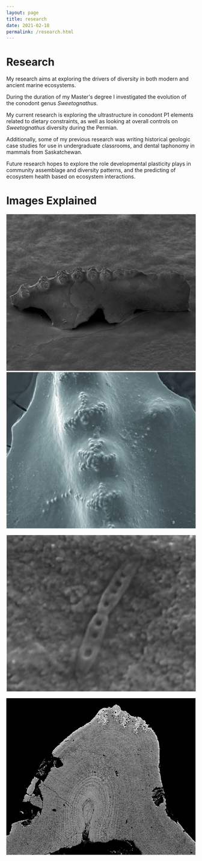 ```yaml
---
layout: page
title: research
date: 2021-02-18
permalink: /research.html
---
```


# Research

My research aims at exploring the drivers of diversity in both modern and ancient marine ecosystems.

During the duration of my Master's degree I investigated the evolution of the conodont genus *Sweetognathus*.

My current research is exploring the ultrastructure in conodont P1 elements related to dietary constraints, as well as looking at overall controls on *Sweetognathus* diversity during the Permian.

Additionally, some of my previous research was writing historical geologic case studies for use in undergraduate classrooms, and dental taphonomy in mammals from Saskatchewan.

Future research hopes to explore the role developmental plasticity plays in community assemblage and diversity patterns, and the predicting of ecosystem health based on ecosystem interactions.

# Images Explained

<div class="col-lg-10 col-lg-offset-1 text-center">
  <div class="portfolio-item">
      <img class="img-portfolio" src="img/portfolio-1.jpg">

<div class="col-lg-10 col-lg-offset-1 text-center">
  <div class="portfolio-item">
      <img class="img-portfolio" src="img/portfolio-2.jpg">

![Fossil Dental Bacteria](/img/portfolio-3.jpg)

![Conodont Element Histological Section](/img/portfolio-4.jpg)
